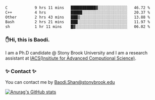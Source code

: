 <!--START_SECTION:waka-->

```txt
C            9 hrs 11 mins   ███████████▓░░░░░░░░░░░░░   46.72 %
C++          4 hrs           █████░░░░░░░░░░░░░░░░░░░░   20.37 %
Other        2 hrs 43 mins   ███▒░░░░░░░░░░░░░░░░░░░░░   13.88 %
Bash         2 hrs 21 mins   ███░░░░░░░░░░░░░░░░░░░░░░   11.97 %
sh           1 hr 11 mins    █▓░░░░░░░░░░░░░░░░░░░░░░░   06.02 %
```

<!--END_SECTION:waka-->

### ✋Hi, this is Baodi. 

I am a Ph.D candidate @ Stony Brook University and I am a research assistant at [IACS(Insitiute for Advanced Computional Science)](https://iacs.stonybrook.edu/).

### ✨ Contact ✨

You can contact me by [Baodi.Shan@stonybrook.edu](mailto:Baodi.Shan@stonybrook.edu)

[![Anurag's GitHub stats](https://github-readme-stats.vercel.app/api?username=lwshanbd&theme=jolly&show_icons=true&count_private=true&include_all_commits=true)](https://github.com/anuraghazra/github-readme-stats)



<!--
**lwshanbd/lwshanbd** is a ✨ _special_ ✨ repository because its `README.md` (this file) appears on your GitHub profile.

Here are some ideas to get you started:

- 🔭 I’m currently working on ...
- 🌱 I’m currently learning ...
- 👯 I’m looking to collaborate on ...
- 🤔 I’m looking for help with ...
- 💬 Ask me about ...
- 📫 How to reach me: ...
- 😄 Pronouns: ...
- ⚡ Fun fact: ...
-->
